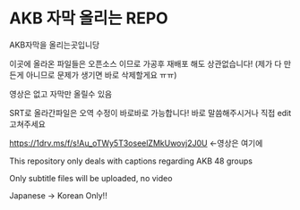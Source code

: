 # AKB 자막 올리는 REPO

AKB자막을 올리는곳입니당

이곳에 올라온 파일들은 오픈소스 이므로 가공후 재배포 해도 상관없습니다! (제가 다 만든게 아니므로 문제가 생기면 바로 삭제할게요 ㅠㅠ)

영상은 없고 자막만 올릴수 있음

SRT로 올라간파일은 오역 수정이 바로바로 가능합니다! 바로 말씀해주시거나 직접 edit 고쳐주세요

https://1drv.ms/f/s!Au_oTWy5T3oseelZMkUwovj2J0U <-영상은 여기에

This repository only deals with captions regarding AKB 48 groups

Only subtitle files will be uploaded, no video

Japanese -> Korean Only!!
